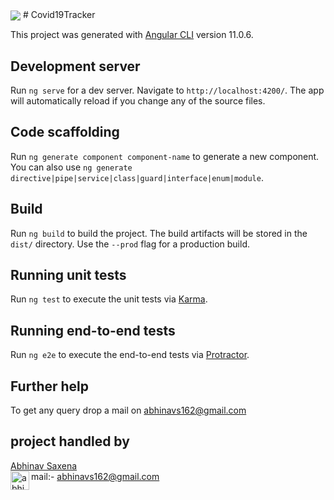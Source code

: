 <img align='center' src='https://image.freepik.com/free-vector/work-progress_24908-53218.jpg'>
# Covid19Tracker

This project was generated with [Angular CLI](https://github.com/angular/angular-cli) version 11.0.6.

## Development server

Run `ng serve` for a dev server. Navigate to `http://localhost:4200/`. The app will automatically reload if you change any of the source files.

## Code scaffolding

Run `ng generate component component-name` to generate a new component. You can also use `ng generate directive|pipe|service|class|guard|interface|enum|module`.

## Build

Run `ng build` to build the project. The build artifacts will be stored in the `dist/` directory. Use the `--prod` flag for a production build.

## Running unit tests

Run `ng test` to execute the unit tests via [Karma](https://karma-runner.github.io).

## Running end-to-end tests

Run `ng e2e` to execute the end-to-end tests via [Protractor](http://www.protractortest.org/).

## Further help

To get any query drop a mail on abhinavs162@gmail.com

## project handled by 
<a href="https://github.com/abhinavs97" rel="nofollow">Abhinav Saxena</a></br>
<a href="http://www.instagram.com/whosabhinav" rel ="nofollow">
<img align="left" alt="abhinavs97 | Instagram" width="30px" src="https://camo.githubusercontent.com/84e9d5a7a17515440c3633ea1db744d356defc5d75641b844533a4254475845f/68747470733a2f2f696d6167652e666c617469636f6e2e636f6d2f69636f6e732f7376672f3137342f3137343835352e737667" data-canonical-src="https://image.flaticon.com/icons/svg/174/174855.svg" style="max-width:100%;"></a>
mail:- abhinavs162@gmail.com</br>


